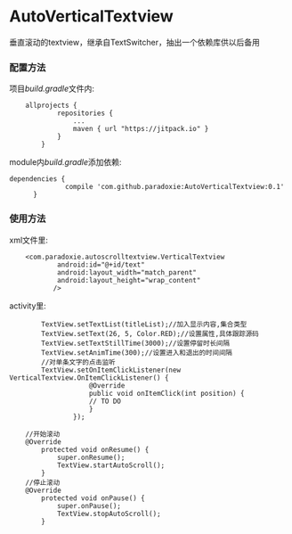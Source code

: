 # AutoVerticalTextview
垂直滚动的textview，继承自TextSwitcher，抽出一个依赖库供以后备用


### 配置方法

项目*build.gradle*文件内:
````
    allprojects {
    		repositories {
    			...
    			maven { url "https://jitpack.io" }
    		}
    	}

````
module内*build.gradle*添加依赖:
  ````
  dependencies {
    	        compile 'com.github.paradoxie:AutoVerticalTextview:0.1'
    	}

````
### 使用方法

xml文件里:
````
    <com.paradoxie.autoscrolltextview.VerticalTextview
            android:id="@+id/text"
            android:layout_width="match_parent"
            android:layout_height="wrap_content"
           />
````

activity里:
````
        TextView.setTextList(titleList);//加入显示内容,集合类型
        TextView.setText(26, 5, Color.RED);//设置属性,具体跟踪源码
        TextView.setTextStillTime(3000);//设置停留时长间隔
        TextView.setAnimTime(300);//设置进入和退出的时间间隔
        //对单条文字的点击监听
        TextView.setOnItemClickListener(new VerticalTextview.OnItemClickListener() {
                    @Override
                    public void onItemClick(int position) {
                    // TO DO
                    }
                });

````
        //开始滚动
        @Override
            protected void onResume() {
                super.onResume();
                TextView.startAutoScroll();
            }
        //停止滚动
        @Override
            protected void onPause() {
                super.onPause();
                TextView.stopAutoScroll();
            }
````